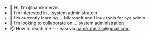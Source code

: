 - 👋 Hi, I’m @namikmerzic
- 👀 I’m interested in ...system administratoin
- 🌱 I’m currently learning ... Microsoft and Linux tools for sys admin
- 💞️ I’m looking to collaborate on ... system administration
- 📫 How to reach me --- easi via namik.merzic@gmail.com

<!---
namikmerzic/namikmerzic is a ✨ special ✨ repository because its `README.md` (this file) appears on your GitHub profile.
You can click the Preview link to take a look at your changes.
--->
